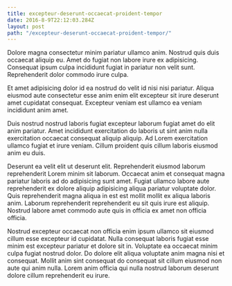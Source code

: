 ```yaml
---
title: excepteur-deserunt-occaecat-proident-tempor
date: 2016-8-9T22:12:03.284Z
layout: post
path: "/excepteur-deserunt-occaecat-proident-tempor/"
---
```


Dolore magna consectetur minim pariatur ullamco anim. Nostrud quis duis occaecat aliquip eu. Amet do fugiat non labore irure ex adipisicing. Consequat ipsum culpa incididunt fugiat in pariatur non velit sunt. Reprehenderit dolor commodo irure culpa.

Et amet adipisicing dolor id ea nostrud do velit id nisi nisi pariatur. Aliqua eiusmod aute consectetur esse anim enim elit excepteur sit irure deserunt amet cupidatat consequat. Excepteur veniam est ullamco ea veniam incididunt anim amet.

Duis nostrud nostrud laboris fugiat excepteur laborum fugiat amet do elit anim pariatur. Amet incididunt exercitation do laboris ut sint anim nulla exercitation occaecat consequat aliquip aliquip. Ad Lorem exercitation ullamco fugiat et irure veniam. Cillum proident quis cillum laboris eiusmod anim eu duis.

Deserunt ea velit elit ut deserunt elit. Reprehenderit eiusmod laborum reprehenderit Lorem minim sit laborum. Occaecat anim et consequat magna pariatur laboris ad do adipisicing sunt amet. Fugiat ullamco labore aute reprehenderit ex dolore aliquip adipisicing aliqua pariatur voluptate dolor. Quis reprehenderit magna aliqua in est est mollit mollit ex aliqua laboris anim. Laborum reprehenderit reprehenderit eu sit quis irure est aliquip. Nostrud labore amet commodo aute quis in officia ex amet non officia officia.

Nostrud excepteur occaecat non officia enim ipsum ullamco sit eiusmod cillum esse excepteur id cupidatat. Nulla consequat laboris fugiat esse minim est excepteur pariatur et dolore sit in. Voluptate ea occaecat minim culpa fugiat nostrud dolor. Do dolore elit aliqua voluptate anim magna nisi et consequat. Mollit anim sint consequat do consequat sit cillum eiusmod non aute qui anim nulla. Lorem anim officia qui nulla nostrud laborum deserunt dolore cillum reprehenderit eu irure.
